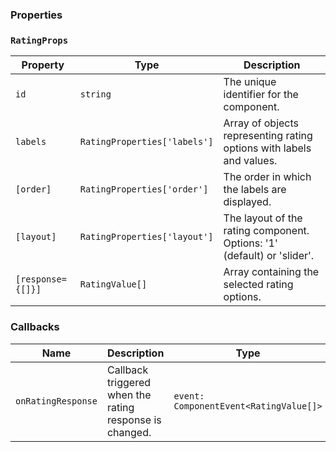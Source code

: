 ### Properties

### `RatingProps`

| Property          | Type                         | Description                                                             |
| ----------------- | ---------------------------- | ----------------------------------------------------------------------- |
| `id`              | `string`                     | The unique identifier for the component.                                |
| `labels`          | `RatingProperties['labels']` | Array of objects representing rating options with labels and values.    |
| `[order]`         | `RatingProperties['order']`  | The order in which the labels are displayed.                            |
| `[layout]`        | `RatingProperties['layout']` | The layout of the rating component. Options: '1' (default) or 'slider'. |
| `[response={[]}]` | `RatingValue[]`              | Array containing the selected rating options.                           |

### Callbacks

| Name               | Description                                             | Type                                   |
| ------------------ | ------------------------------------------------------- | -------------------------------------- |
| `onRatingResponse` | Callback triggered when the rating response is changed. | `event: ComponentEvent<RatingValue[]>` |
